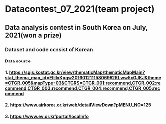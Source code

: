 # Datacontest_07_2021(team project)
## Data analysis contest in South Korea on July, 2021(won a prize)
### Dataset and code consist of Korean




#### Data source
#### 1. https://sgis.kostat.go.kr/view/thematicMap/thematicMapMain?stat_thema_map_id=EItIIxKpqw20160121115806992KLww5xGJKJ&theme=CTGR_005&mapType=03&CTGRS=CTGR_001:recommend,CTGR_002:recommend,CTGR_003:recommend,CTGR_004:recommend,CTGR_005:recommend
#### 2. https://www.airkorea.or.kr/web/detailViewDown?pMENU_NO=125
#### 3. https://www.ev.or.kr/portal/localInfo
